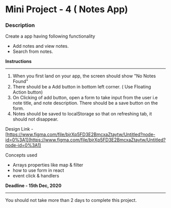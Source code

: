 # Mini Project - 4 ( Notes App)

### **Description**

Create a app having following functionality

- Add notes and view notes.
- Search from notes.

**Instructions**

---

1.  When you first land on your app, the screen should show "No Notes Found"
2.  There should be a Add button in bottom left corner. ( Use Floating Action button)
3.  On Clicking of add button, open a form to take input from the user i.e note title, and note description. There should be a save button on the form.
4.  Notes should be saved to localStorage so that on refreshing tab, it should not disappear.

Design Link - [](https://www.figma.com/file/bjrXp5FD3E2BmcxaZtaytw/Untitled?node-id=0%3A1)[https://www.figma.com/file/bjrXp5FD3E2BmcxaZtaytw/Untitled?node-id=0%3A1](https://www.figma.com/file/bjrXp5FD3E2BmcxaZtaytw/Untitled?node-id=0%3A1)

Concepts used

- Arrays properties like map & filter
- how to use form in react
- event click & handlers

**Deadline - 15th Dec, 2020**

---

You should not take more than 2 days to complete this project.
